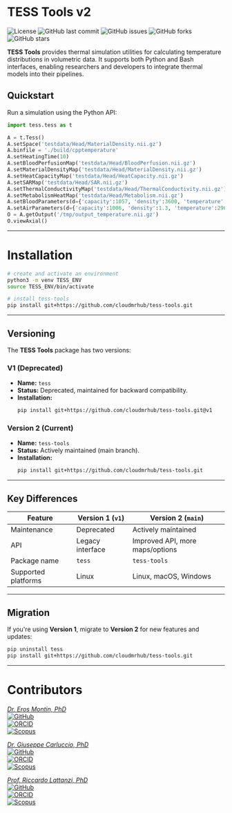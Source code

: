 # TESS Tools v2

![License](https://img.shields.io/github/license/cloudmrhub/tess-tools)
![GitHub last commit](https://img.shields.io/github/last-commit/cloudmrhub/tess-tools)
![GitHub issues](https://img.shields.io/github/issues/cloudmrhub/tess-tools)
![GitHub forks](https://img.shields.io/github/forks/cloudmrhub/tess-tools)
![GitHub stars](https://img.shields.io/github/stars/cloudmrhub/tess-tools)

**TESS Tools** provides thermal simulation utilities for calculating temperature distributions in volumetric data. It supports both Python and Bash interfaces, enabling researchers and developers to integrate thermal models into their pipelines.

## Quickstart

Run a simulation using the Python API:

```python
import tess.tess as t

A = t.Tess()
A.setSpace('testdata/Head/MaterialDensity.nii.gz')
A.binfile = './build/cpptemperature'
A.setHeatingTime(10)
A.setBloodPerfusionMap('testdata/Head/BloodPerfusion.nii.gz')
A.setMaterialDensityMap('testdata/Head/MaterialDensity.nii.gz')
A.setHeatCapacityMap('testdata/Head/HeatCapacity.nii.gz')
A.setSARMap('testdata/Head/SAR.nii.gz')
A.setThermalConductivityMap('testdata/Head/ThermalConductivity.nii.gz')
A.setMetabolismHeatMap('testdata/Head/Metabolism.nii.gz')
A.setBloodParameters(d={'capacity':1057, 'density':3600, 'temperature':310})
A.setAirParameters(d={'capacity':1006, 'density':1.3, 'temperature':296, 'metabolism':1006, 'conductivity':0.026, 'perfusion':0})
O = A.getOutput('/tmp/output_temperature.nii.gz')
O.viewAxial()
```

---

# Installation

```bash
# create and activate an environment
python3 -m venv TESS_ENV
source TESS_ENV/bin/activate

# install tess-tools
pip install git+https://github.com/cloudmrhub/tess-tools.git
```

---

## Versioning

The **TESS Tools** package has two versions:

### V1 (Deprecated)
- **Name:** `tess`
- **Status:** Deprecated, maintained for backward compatibility.
- **Installation:**
  ```bash
  pip install git+https://github.com/cloudmrhub/tess-tools.git@v1
  ```

### Version 2 (Current)
- **Name:** `tess-tools`
- **Status:** Actively maintained (main branch).
- **Installation:**
  ```bash
  pip install git+https://github.com/cloudmrhub/tess-tools.git
  ```

---

## Key Differences

| Feature                   | Version 1 (`v1`)       | Version 2 (`main`)              |
|---------------------------|------------------------|---------------------------------|
| Maintenance               | Deprecated             | Actively maintained             |
| API                       | Legacy interface       | Improved API, more maps/options |
| Package name              | `tess`                 | `tess-tools`                    |
| Supported platforms       | Linux                  | Linux, macOS, Windows           |

---

## Migration

If you're using **Version 1**, migrate to **Version 2** for new features and updates:

```bash
pip uninstall tess
pip install git+https://github.com/cloudmrhub/tess-tools.git
```

---


# Contributors
[*Dr. Eros Montin, PhD*](http://me.biodimensional.com)\
[![GitHub](https://img.shields.io/badge/GitHub-erosmontin-blue)](https://github.com/erosmontin)\
[![ORCID](https://img.shields.io/badge/ORCID-0000--0002--1773--0064-green)](https://orcid.org/0000-0002-1773-0064)\
[![Scopus](https://img.shields.io/badge/Scopus-35604121500-orange)](https://www.scopus.com/authid/detail.uri?authorId=35604121500)


[*Dr. Giuseppe Carluccio, PhD*](https://www.docenti.unina.it/#!/professor/47495553455050454341524c554343494f43524c47505038344130334935343958/riferimenti)\
[![GitHub](https://img.shields.io/badge/GitHub-gcarluccio-blue)](https://github.com/gcarluccio)\
[![ORCID](https://img.shields.io/badge/ORCID-0000--0001--5376--3843-green)](https://orcid.org/0000-0001-5376-3843)\
[![Scopus](https://img.shields.io/badge/Scopus-55589351600-orange)](https://www.scopus.com/authid/detail.uri?authorId=55589351600)


[*Prof. Riccardo Lattanzi, PhD*](https://med.nyu.edu/faculty/riccardo-lattanzi)\
[![GitHub](https://img.shields.io/badge/GitHub-rlattanzi-blue)](https://github.com/rlattanzi)\
[![ORCID](https://img.shields.io/badge/ORCID-0000--0002--8240--5903-green)](https://orcid.org/0000-0002-8240-5903)\
[![Scopus](https://img.shields.io/badge/Scopus-6701330033-orange)](https://www.scopus.com/authid/detail.uri?authorId=6701330033)